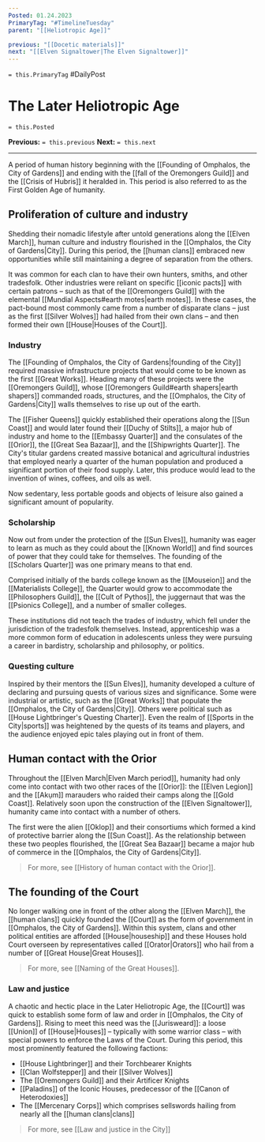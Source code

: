 ```yaml
---
Posted: 01.24.2023
PrimaryTag: "#TimelineTuesday"
parent: "[[Heliotropic Age]]"

previous: "[[Docetic materials]]"
next: "[[Elven Signaltower|The Elven Signaltower]]"
---
```

`= this.PrimaryTag` #DailyPost 
# The Later Heliotropic Age
`= this.Posted`

**Previous:** `= this.previous`
**Next:** `= this.next`

---

A period of human history beginning with the [[Founding of Omphalos, the City of Gardens]] and ending with the [[fall of the Oremongers Guild]] and the [[Crisis of Hubris]] it heralded in. This period is also referred to as the First Golden Age of humanity.

## Proliferation of culture and industry

Shedding their nomadic lifestyle after untold generations along the [[Elven March]], human culture and industry flourished in the [[Omphalos, the City of Gardens|City]]. During this period, the [[human clans]] embraced new opportunities while still maintaining a degree of separation from the others.

It was common for each clan to have their own hunters, smiths, and other tradesfolk. Other industries were reliant on specific [[iconic pacts]] with certain patrons – such as that of the [[Oremongers Guild]] with the elemental [[Mundial Aspects#earth motes|earth motes]]. In these cases, the pact-bound most commonly came from a number of disparate clans – just as the first [[Silver Wolves]] had hailed from their own clans – and then formed their own [[House|Houses of the Court]].

### Industry

The [[Founding of Omphalos, the City of Gardens|founding of the City]] required massive infrastructure projects that would come to be known as the first [[Great Works]]. Heading many of these projects were the [[Oremongers Guild]], whose [[Oremongers Guild#earth shapers|earth shapers]] commanded roads, structures, and the [[Omphalos, the City of Gardens|City]] walls themselves to rise up out of the earth.

The [[Fisher Queens]] quickly established their operations along the [[Sun Coast]] and would later found their [[Duchy of Stilts]], a major hub of industry and home to the [[Embassy Quarter]] and the consulates of the [[Orior]], the [[Great Sea Bazaar]], and the [[Shipwrights Quarter]].  The City's titular gardens created massive botanical and agricultural industries that employed nearly a quarter of the human population and produced a significant portion of their food supply. Later, this produce would lead to the invention of wines, coffees, and oils as well.

Now sedentary, less portable goods and objects of leisure also gained a significant amount of popularity.

### Scholarship

Now out from under the protection of the [[Sun Elves]], humanity was eager to learn as much as they could about the [[Known World]] and find sources of power that they could take for themselves. The founding of the [[Scholars Quarter]] was one primary means to that end. 

Comprised initially of the bards college known as the [[Mouseion]] and the [[Materialists College]], the Quarter would grow to accommodate the [[Philosophers Guild]], the [[Cult of Pythos]], the juggernaut that was the [[Psionics College]], and a number of smaller colleges.

These institutions did not teach the trades of industry, which fell under the jurisdiction of the tradesfolk themselves. Instead, apprenticeship was a more common form of education in adolescents unless they were pursuing a career in bardistry, scholarship and philosophy, or politics.

### Questing culture

Inspired by their mentors the [[Sun Elves]], humanity developed a culture of declaring and pursuing quests of various sizes and significance. Some were industrial or artistic, such as the [[Great Works]] that populate the [[Omphalos, the City of Gardens|City]]. Others were political such as [[House Lightbringer's Questing Charter]]. Even the realm of [[Sports in the City|sports]] was heightened by the quests of its teams and players, and the audience enjoyed epic tales playing out in front of them.

## Human contact with the Orior

Throughout the [[Elven March|Elven March period]], humanity had only come into contact with two other races of the [[Orior]]: the [[Elven Legion]] and the [[Akụm]] marauders who raided their camps along the [[Gold Coast]]. Relatively soon upon the construction of the [[Elven Signaltower]], humanity came into contact with a number of others.

The first were the alien [[Oklop]] and their consortiums which formed a kind of protective barrier along the [[Sun Coast]]. As the relationship between these two peoples flourished, the [[Great Sea Bazaar]] became a major hub of commerce in the [[Omphalos, the City of Gardens|City]].

> For more, see [[History of human contact with the Orior]].

## The founding of the Court

No longer walking one in front of the other along the [[Elven March]], the [[human clans]] quickly founded the [[Court]] as the form of government in [[Omphalos, the City of Gardens]]. Within this system, clans and other political entities are afforded [[House|houseship]] and these Houses hold Court overseen by representatives called [[Orator|Orators]] who hail from a number of [[Great House|Great Houses]].

> For more, see [[Naming of the Great Houses]].

### Law and justice

A chaotic and hectic place in the Later Heliotropic Age, the [[Court]] was quick to establish some form of law and order in [[Omphalos, the City of Gardens]]. Rising to meet this need was the [[Jurisweard]]: a loose [[Union]] of [[House|Houses]] – typically with some warrior class – with special powers to enforce the Laws of the Court. During this period, this most prominently featured the following factions:
- [[House Lightbringer]] and their Torchbearer Knights
- [[Clan Wolfstepper]] and their [[Silver Wolves]]
- The [[Oremongers Guild]] and their Artificer Knights
- [[Paladins]] of the Iconic Houses, predecessor of the [[Canon of Heterodoxies]]
- The [[Mercenary Corps]] which comprises sellswords hailing from nearly all the [[human clans|clans]]

> For more, see [[Law and justice in the City]]